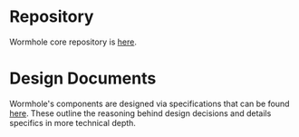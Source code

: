 # Repository
Wormhole core repository is [here](https://github.com/certusone/wormhole).



# Design Documents

Wormhole's components are designed via specifications that can be found [here](https://github.com/certusone/wormhole/tree/dev.v2/whitepapers). These outline the reasoning behind design decisions and details specifics in more technical depth.
